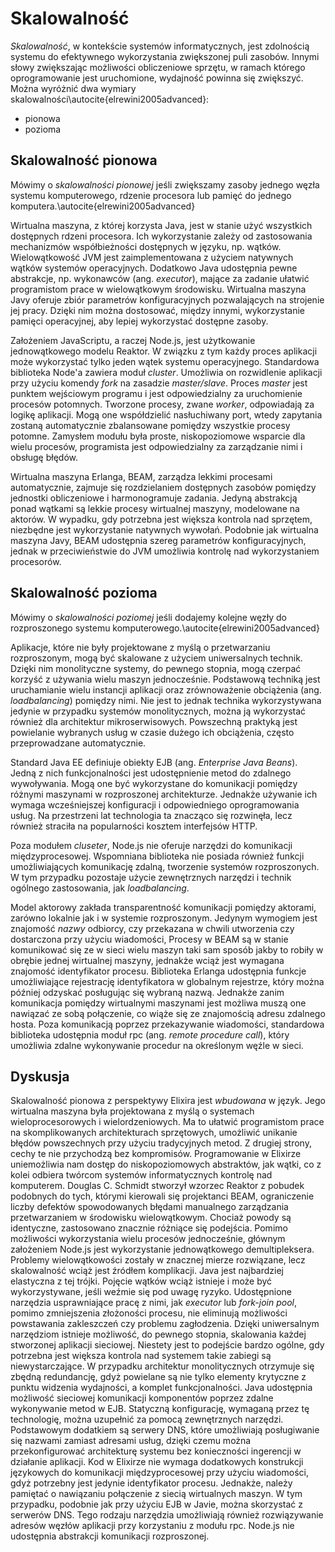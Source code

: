 # Skalowalność

*Skalowalność*, w kontekście systemów informatycznych, jest zdolnością systemu do efektywnego wykorzystania zwiększonej puli zasobów. Innymi słowy zwiększając możliwości obliczeniowe sprzętu, w ramach którego oprogramowanie jest uruchomione, wydajność powinna się zwiększyć.
Można wyróżnić dwa wymiary skalowalności\autocite{elrewini2005advanced}:

 - pionowa
 - pozioma


## Skalowalność pionowa

Mówimy o *skalowalności pionowej* jeśli zwiększamy zasoby jednego węzła systemu komputerowego, rdzenie procesora lub pamięć do jednego komputera.\autocite{elrewini2005advanced}

Wirtualna maszyna, z której korzysta Java, jest w stanie użyć wszystkich dostępnych rdzeni procesora. Ich wykorzystanie zależy od zastosowania mechanizmów współbieżności dostępnych w języku, np. wątków. Wielowątkowość JVM jest zaimplementowana z użyciem natywnych wątków systemów operacyjnych. Dodatkowo Java udostępnia pewne abstrakcje, np. wykonawców (ang. *executor*), mające za zadanie ułatwić programistom prace w wielowątkowym środowisku. Wirtualna maszyna Javy oferuje zbiór parametrów konfiguracyjnych pozwalających na strojenie jej pracy. Dzięki nim można dostosować, między innymi, wykorzystanie pamięci operacyjnej, aby lepiej wykorzystać dostępne zasoby.

Założeniem JavaScriptu, a raczej Node.js, jest użytkowanie jednowątkowego modelu Reaktor. W związku z tym każdy proces aplikacji może wykorzystać tylko jeden wątek systemu operacyjnego. Standardowa biblioteka Node'a zawiera moduł *cluster*. Umożliwia on rozwidlenie aplikacji przy użyciu komendy *fork* na zasadzie *master/slave*. Proces *master* jest punktem wejściowym programu i jest odpowiedzialny za uruchomienie procesów potomnych. Tworzone procesy, zwane *worker*, odpowiadają za logikę aplikacji. Mogą one współdzielić nasłuchiwany port, wtedy zapytania zostaną automatycznie zbalansowane pomiędzy wszystkie procesy potomne. Zamysłem modułu była proste, niskopoziomowe wsparcie dla wielu procesów, programista jest odpowiedzialny za zarządzanie nimi i obsługę błędów. 

Wirtualna maszyna Erlanga, BEAM, zarządza lekkimi procesami automatycznie, zajmuje się rozdzielaniem dostępnych zasobów pomiędzy jednostki obliczeniowe i harmonogramuje zadania. Jedyną abstrakcją ponad wątkami są lekkie procesy wirtualnej maszyny, modelowane na aktorów. W wypadku, gdy potrzebna jest większa kontrola nad sprzętem, niezbędne jest wykorzystanie natywnych wywołań. Podobnie jak wirtualna maszyna Javy, BEAM udostępnia szereg parametrów konfiguracyjnych, jednak w przeciwieństwie do JVM umożliwia kontrolę nad wykorzystaniem procesorów.

## Skalowalność pozioma

Mówimy o *skalowalności poziomej* jeśli dodajemy kolejne węzły do rozproszonego systemu komputerowego.\autocite{elrewini2005advanced}

Aplikacje, które nie były projektowane z myślą o przetwarzaniu rozproszonym, mogą być skalowane z użyciem uniwersalnych technik. Dzięki nim monolityczne systemy, do pewnego stopnia, mogą czerpać korzyść z używania wielu maszyn jednocześnie. Podstawową techniką jest uruchamianie wielu instancji aplikacji oraz zrównoważenie obciążenia (ang. *loadbalancing*) pomiędzy nimi. Nie jest to jednak technika wykorzystywana jedynie w przypadku systemów monolitycznych, można ją wykorzystać również dla architektur mikroserwisowych. Powszechną praktyką jest powielanie wybranych usług w czasie dużego ich obciążenia, często przeprowadzane automatycznie.

Standard Java EE definiuje obiekty EJB (ang. *Enterprise Java Beans*). Jedną z nich funkcjonalności jest udostępnienie metod do zdalnego wywoływania. Mogą one być wykorzystane do komunikacji pomiędzy różnymi maszynami w rozproszonej architekturze. Jednakże używanie ich wymaga wcześniejszej konfiguracji i odpowiedniego oprogramowania usług. Na przestrzeni lat technologia ta znacząco się rozwinęła, lecz również straciła na popularności kosztem interfejsów HTTP.

Poza modułem *cluseter*, Node.js nie oferuje narzędzi do komunikacji międzyprocesowej. Wspomniana biblioteka nie posiada również funkcji umożliwiających komunikację zdalną, tworzenie systemów rozproszonych. W tym przypadku pozostaje użycie zewnętrznych narzędzi i technik ogólnego zastosowania, jak *loadbalancing*.

Model aktorowy zakłada transparentność komunikacji pomiędzy aktorami, zarówno lokalnie jak i w systemie rozproszonym. Jedynym wymogiem jest znajomość *nazwy* odbiorcy, czy przekazana w chwili utworzenia czy dostarczona przy użyciu wiadomości, Procesy w BEAM są w stanie komunikować się ze w sieci wielu maszyn taki sam sposób jakby to robiły w obrębie jednej wirtualnej maszyny, jednakże wciąż jest wymagana znajomość identyfikator procesu. Biblioteka Erlanga udostępnia funkcje umożliwiające rejestrację identyfikatora w globalnym rejestrze, który można później odzyskać posługując się wybraną nazwą.
Jednakże zanim komunikacja pomiędzy wirtualnymi maszynami jest możliwa muszą one nawiązać ze sobą połączenie, co wiąże się ze znajomością adresu zdalnego hosta. Poza komunikacją poprzez przekazywanie wiadomości, standardowa biblioteka udostępnia moduł rpc (ang. *remote procedure call*), który umożliwia zdalne wykonywanie procedur na określonym węźle w sieci.

## Dyskusja

Skalowalność pionowa z perspektywy Elixira jest *wbudowana* w język. Jego wirtualna maszyna była projektowana z myślą o systemach wieloprocesorowych i wielordzeniowych. Ma to ułatwić programistom prace na skomplikowanych architekturach sprzętowych, umożliwić unikanie błędów powszechnych przy użyciu tradycyjnych metod. Z drugiej strony, cechy te nie przychodzą bez kompromisów. Programowanie w Elixirze uniemożliwia nam dostęp do niskopoziomowych abstraktów, jak wątki, co z kolei odbiera twórcom systemów informatycznych kontrolę nad komputerem.
Douglas C. Schmidt stworzył wzorzec Reaktor z pobudek podobnych do tych, którymi kierowali się projektanci BEAM, ograniczenie liczby defektów spowodowanych błędami manualnego zarządzania przetwarzaniem w środowisku wielowątkowym. Chociaż powody są identyczne, zastosowano znacznie różniące się podejścia. Pomimo możliwości wykorzystania wielu procesów jednocześnie, głównym założeniem Node.js jest wykorzystanie jednowątkowego demultipleksera. Problemy wielowątkowości zostały w znacznej mierze rozwiązane, lecz skalowalność wciąż jest źródłem komplikacji.
Java jest najbardziej elastyczna z tej trójki. Pojęcie wątków wciąż istnieje i może być wykorzystywane, jeśli weźmie się pod uwagę ryzyko. Udostępnione narzędzia usprawniające pracę z nimi, jak *executor* lub *fork-join pool*, pomimo zmniejszenia złożoności procesu, nie eliminują możliwości powstawania zakleszczeń czy problemu zagłodzenia.
Dzięki uniwersalnym narzędziom istnieje możliwość, do pewnego stopnia, skalowania każdej stworzonej aplikacji sieciowej. Niestety jest to podejście bardzo ogólne, gdy potrzebna jest większa kontrola nad systemem takie zabiegi są niewystarczające. W przypadku architektur monolitycznych otrzymuje się zbędną redundancję, gdyż powielane są nie tylko elementy krytyczne z punktu widzenia wydajności, a komplet funkcjonalności. 
Java udostępnia możliwość sieciowej komunikacji komponentów poprzez zdalne wykonywanie metod w EJB. Statyczną konfigurację, wymaganą przez tę technologię, można uzupełnić za pomocą zewnętrznych narzędzi. Podstawowym dodatkiem są serwery DNS, które umożliwiają posługiwanie się nazwami zamiast adresami usług, dzięki czemu można przekonfigurować architekturę systemu bez konieczności ingerencji w działanie aplikacji.
Kod w Elixirze nie wymaga dodatkowych konstrukcji językowych do komunikacji międzyprocesowej przy użyciu wiadomości, gdyż potrzebny jest jedynie identyfikator procesu. Jednakże, należy pamiętać o nawiązaniu połączenie z siecią wirtualnych maszyn. W tym przypadku, podobnie jak przy użyciu EJB w Javie, można skorzystać z serwerów DNS. Tego rodzaju narzędzia umożliwiają również rozwiązywanie adresów węzłów aplikacji przy korzystaniu z modułu rpc.
Node.js nie udostępnia abstrakcji komunikacji rozproszonej.